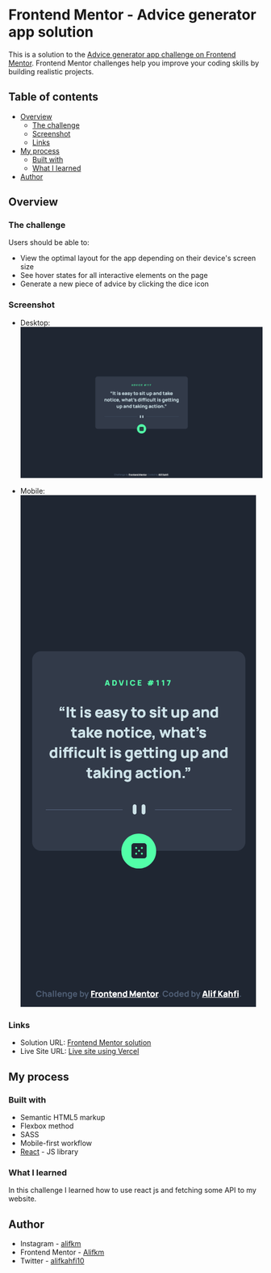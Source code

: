 # Frontend Mentor - Advice generator app solution

This is a solution to the [Advice generator app challenge on Frontend Mentor](https://www.frontendmentor.io/challenges/advice-generator-app-QdUG-13db). Frontend Mentor challenges help you improve your coding skills by building realistic projects.

## Table of contents

- [Overview](#overview)
  - [The challenge](#the-challenge)
  - [Screenshot](#screenshot)
  - [Links](#links)
- [My process](#my-process)
  - [Built with](#built-with)
  - [What I learned](#what-i-learned)
- [Author](#author)

## Overview

### The challenge

Users should be able to:

- View the optimal layout for the app depending on their device's screen size
- See hover states for all interactive elements on the page
- Generate a new piece of advice by clicking the dice icon

### Screenshot

- Desktop: 
![](./public/images/Screenshot-desktop-Advice-generator-app.png)

- Mobile: 
![](./public/images/Screenshot-mobile-Advice-generator-app.png)

### Links

- Solution URL: [Frontend Mentor solution](https://www.frontendmentor.io/solutions/advice-generator-app-2F6bhZ9Z4v)
- Live Site URL: [Live site using Vercel](https://advice-generator-app-main-l7aar8zb4-alifkm.vercel.app/)

## My process

### Built with

- Semantic HTML5 markup
- Flexbox method
- SASS
- Mobile-first workflow
- [React](https://reactjs.org/) - JS library

### What I learned

In this challenge I learned how to use react js and fetching some API to my website.

## Author

- Instagram - [alifkm](https://www.instagram.com/alifkm/)
- Frontend Mentor - [Alifkm](https://www.frontendmentor.io/profile/Alifkm)
- Twitter - [alifkahfi10](https://twitter.com/AlifKahfi10?t=nxZrhm9DfsdiNFUcbeGSZA&s=06)
